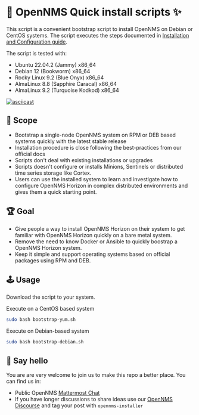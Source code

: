 # 🚀 OpenNMS Quick install scripts ✨

This script is a convenient bootstrap script to install OpenNMS on Debian or CentOS systems.
The script executes the steps documented in [Installation and Configuration guide](https://docs.opennms.com/horizon/latest/deployment/core/getting-started.html).

The script is tested with:

* Ubuntu 22.04.2 (Jammy) x86_64
* Debian 12 (Bookworm) x86_64
* Rocky Linux 9.2 (Blue Onyx) x86_64
* AlmaLinux 8.8 (Sapphire Caracal) x86_64
* AlmaLinux 9.2 (Turquoise Kodkod) x86_64

[![asciicast](https://asciinema.org/a/dCzY67dR6Ph07X2XLEdoGe9FC.svg)](https://asciinema.org/a/dCzY67dR6Ph07X2XLEdoGe9FC)

## 🎯 Scope

* Bootstrap a single-node OpenNMS system on RPM or DEB based systems quickly with the latest stable release
* Installation procedure is close following the best-practices from our official docs
* Scripts don't deal with existing installations or upgrades
* Scripts doesn't configure or installs Minions, Sentinels or distributed time series storage like Cortex.
* Users can use the installed system to learn and investigate how to configure OpenNMS Horizon in complex distributed environments and gives them a quick starting point.

## 🏆 Goal

* Give people a way to install OpenNMS Horizon on their system to get familiar with OpenNMS Horizon quickly on a bare metal system.
* Remove the need to know Docker or Ansible to quickly boostrap a OpenNMS Horizon system.
* Keep it simple and support operating systems based on official packages using RPM and DEB.

## 🕹️ Usage

Download the script to your system.

Execute on a CentOS based system
```bash
sudo bash bootstrap-yum.sh
```

Execute on Debian-based system
```bash
sudo bash bootstrap-debian.sh
```

## 👋 Say hello
You are are very welcome to join us to make this repo a better place.
You can find us in:

* Public OpenNMS [Mattermost Chat](https://chat.opennms.com/opennms/channels/opennms-discussion)
* If you have longer discussions to share ideas use our [OpenNMS Discourse](https://opennms.discourse.group) and tag your post with `opennms-installer`
